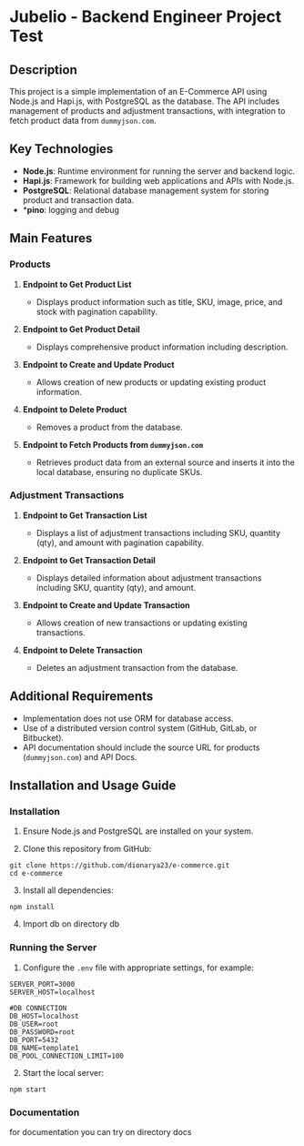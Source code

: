 # Jubelio - Backend Engineer Project Test

## Description

This project is a simple implementation of an E-Commerce API using Node.js and Hapi.js, with PostgreSQL as the database. The API includes management of products and adjustment transactions, with integration to fetch product data from `dummyjson.com`.

## Key Technologies

- **Node.js**: Runtime environment for running the server and backend logic.
- **Hapi.js**: Framework for building web applications and APIs with Node.js.
- **PostgreSQL**: Relational database management system for storing product and transaction data.
- ***pino**: logging and debug

## Main Features

### Products

1. **Endpoint to Get Product List**
   - Displays product information such as title, SKU, image, price, and stock with pagination capability.

2. **Endpoint to Get Product Detail**
   - Displays comprehensive product information including description.

3. **Endpoint to Create and Update Product**
   - Allows creation of new products or updating existing product information.

4. **Endpoint to Delete Product**
   - Removes a product from the database.

5. **Endpoint to Fetch Products from `dummyjson.com`**
   - Retrieves product data from an external source and inserts it into the local database, ensuring no duplicate SKUs.

### Adjustment Transactions

1. **Endpoint to Get Transaction List**
   - Displays a list of adjustment transactions including SKU, quantity (qty), and amount with pagination capability.

2. **Endpoint to Get Transaction Detail**
   - Displays detailed information about adjustment transactions including SKU, quantity (qty), and amount.

3. **Endpoint to Create and Update Transaction**
   - Allows creation of new transactions or updating existing transactions.

4. **Endpoint to Delete Transaction**
   - Deletes an adjustment transaction from the database.

## Additional Requirements

- Implementation does not use ORM for database access.
- Use of a distributed version control system (GitHub, GitLab, or Bitbucket).
- API documentation should include the source URL for products (`dummyjson.com`) and API Docs.

## Installation and Usage Guide

### Installation

1. Ensure Node.js and PostgreSQL are installed on your system.

2. Clone this repository from GitHub:
```shell
git clone https://github.com/dionarya23/e-commerce.git
cd e-commerce
```
3. Install all dependencies:
```shell
npm install
```
4. Import db on directory db


### Running the Server
1. Configure the `.env` file with appropriate settings, for example:
```
SERVER_PORT=3000
SERVER_HOST=localhost

#DB CONNECTION
DB_HOST=localhost
DB_USER=root
DB_PASSWORD=root
DB_PORT=5432
DB_NAME=template1
DB_POOL_CONNECTION_LIMIT=100
```

2. Start the local server:
```
npm start
```

### Documentation
for documentation you can try on directory docs